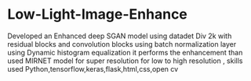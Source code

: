 # Low-Light-Image-Enhance
Developed an Enhanced deep SGAN model using datadet Div 2k with residual blocks and convolution blocks using batch normalization layer using Dynamic histogram equalization it performs the enhancement than used MIRNET model for super resolution for low to high resolution , skills used Python,tensorflow,keras,flask,html,css,open cv
